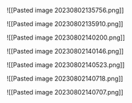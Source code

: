 

![[Pasted image 20230802135756.png]]

![[Pasted image 20230802135910.png]]

![[Pasted image 20230802140200.png]]

![[Pasted image 20230802140146.png]]

![[Pasted image 20230802140523.png]]



![[Pasted image 20230802140718.png]]


![[Pasted image 20230802140707.png]]